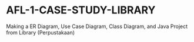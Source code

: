 # AFL-1-CASE-STUDY-LIBRARY
Making a ER Diagram, Use Case Diagram, Class Diagram, and Java Project from Library (Perpustakaan)
